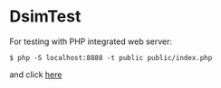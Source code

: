 # DsimTest

For testing with PHP integrated web server:

`$ php -S localhost:8888 -t public public/index.php`

and click [here](http://localhost:8888/)
